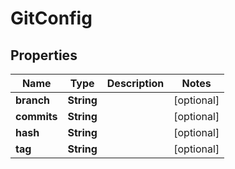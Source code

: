 

# GitConfig


## Properties

| Name | Type | Description | Notes |
|------------ | ------------- | ------------- | -------------|
|**branch** | **String** |  |  [optional] |
|**commits** | **String** |  |  [optional] |
|**hash** | **String** |  |  [optional] |
|**tag** | **String** |  |  [optional] |



